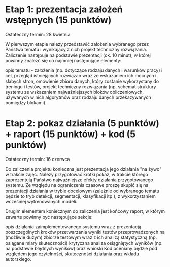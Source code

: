 # Etap 1: prezentacja założeń wstępnych (15 punktów)
Ostateczny termin: 28 kwietnia

W pierwszym etapie należy przedstawić założenia wybranego przez Państwa tematu i wynikający z nich projekt techniczny rozwiązania. Zaliczenie następuje na podstawie prezentacji (ok. 10 minut), w której powinny znaleźć się co najmniej następujące elementy:

opis tematu - założenia (np. dotyczące rodzaju danych i warunków pracy) i cel,
przegląd istniejących rozwiązań wraz ze wskazaniem ich mocnych i słabych stron,
omówienie zbioru danych, który zostanie wykorzystany do treningu i testów,
projekt techniczny rozwiązania (np. schemat struktury systemu ze wskazaniem najważniejszych bloków obliczeniowych, używanych w nich algorytmów oraz rodzaju danych przekazywanych pomiędzy blokami).

# Etap 2: pokaz działania (5 punktów) + raport (15 punktów) + kod (5 punktów)
Ostateczny termin: 16 czerwca

Do zaliczenia projektu konieczna jest prezentacja jego działania "na żywo" w trakcie zajęć. Należy przygotować krótki pokaz, w trakcie którego zaprezentują Państwo najważniejsze efekty działania przygotowanego systemu. Ze względu na ograniczenia czasowe proszę skupić się na prezentacji działania w trybie docelowym (zależnie od wybranego tematu będzie to tryb detekcji, segmentacji, klasyfikacji itp.), z wykorzystaniem wcześniej wytrenowanych modeli. 

Drugim elementem koniecznym do zaliczenia jest końcowy raport, w którym zawarte powinny być następujące sekcje:

opis działania zaimplementowanego systemu wraz z prezentacją poszczególnych kroków przetwarzania
wyniki testów przeprowadzonych na (możliwie dużym) zbiorze testowym wraz z ich analizą statystyczną (np. osiągane miary skuteczności)
krytyczna analiza osiągniętych wyników (np. na podstawie błędnych wyników) oraz wnioski
Kod oceniany będzie pod względem jego czytelności, skuteczności działania oraz wkładu autorskiego.